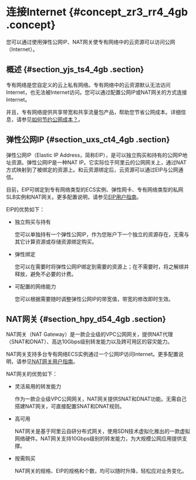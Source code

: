 # 连接Internet {#concept_zr3_rr4_4gb .concept}

您可以通过使用弹性公网IP、NAT网关使专有网络中的云资源可以访问公网（Internet）。

## 概述 {#section_yjs_ts4_4gb .section}

专有网络是您自定义的云上私有网络。专有网络中的云资源默认无法访问Internet，也无法被Internet访问。您可以通过配置公网IP或NAT网关的方式连接Internet。

并且，专有网络提供共享带宽和共享流量包产品，帮助您节省公网成本。详细信息，请参见[如何节约公网成本？](../../../../../cn.zh-CN/最佳实践/如何节约公网成本？.md#)。

## 弹性公网IP {#section_uxs_ct4_4gb .section}

弹性公网IP（Elastic IP Address，简称EIP），是可以独立购买和持有的公网IP地址资源。弹性公网IP是一种NAT IP。它实际位于阿里云的公网网关上，通过NAT方式映射到了被绑定的资源上。和云资源绑定后，云资源可以通过EIP与公网通信。

目前，EIP可绑定到专有网络类型的ECS实例、弹性网卡、专有网络类型的私网SLB实例和NAT网关。更多配置说明，请参见[EIP用户指南](../../../../../cn.zh-CN/用户指南/申请EIP.md#)。

EIP的优势如下：

-   独立购买与持有

    您可以单独持有一个弹性公网IP，作为您账户下一个独立的资源存在，无需与其它计算资源或存储资源绑定购买。

-   弹性绑定

    您可以在需要时将弹性公网IP绑定到需要的资源上；在不需要时，将之解绑并释放，避免不必要的计费。

-   可配置的网络能力

    您可以根据需要随时调整弹性公网IP的带宽值，带宽的修改即时生效。


## NAT网关 {#section_hpy_d54_4gb .section}

NAT网关（NAT Gateway）是一款企业级的VPC公网网关，提供NAT代理（SNAT和DNAT）、高达10Gbps级别转发能力以及跨可用区的容灾能力。

NAT网关支持多台专有网络ECS实例通过一个公网IP访问Internet。更多配置说明，请参见[NAT网关用户指南](../../../../../cn.zh-CN/快速入门/创建NAT网关.md#)。

NAT网关的优势如下：

-   灵活易用的转发能力

    作为一款企业级VPC公网网关，NAT网关提供SNAT和DNAT功能。无需自己搭建NAT网关，可直接配置SNAT和DNAT规则。

-   高可用

    NAT网关是基于阿里云自研分布式网关，使用SDN技术虚拟化推出的一款虚拟网络硬件。NAT网关支持10Gbps级别的转发能力，为大规模公网应用提供支撑。

-   按需购买

    NAT网关的规格、EIP的规格和个数，均可以随时升降，轻松应对业务变化。


